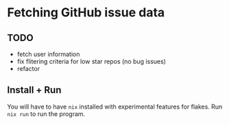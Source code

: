 # Fetching GitHub issue data

## TODO
- fetch user information
- fix flitering criteria for low star repos (no bug issues)
- refactor

## Install + Run

You will have to have `nix` installed with experimental features for flakes.
Run `nix run` to run the program.

